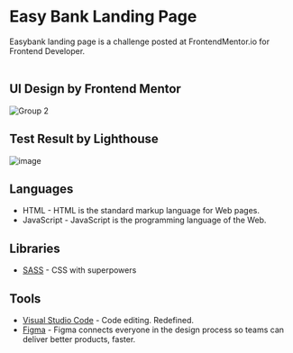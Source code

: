 # Easy Bank Landing Page
Easybank landing page is a challenge posted at FrontendMentor.io for Frontend Developer.
<br><br>
## UI Design by Frontend Mentor
![Group 2](https://user-images.githubusercontent.com/40969170/169630985-ca922621-4e83-4614-ae0e-1792cdcc1006.png)

## Test Result by Lighthouse
![image](https://user-images.githubusercontent.com/40969170/172021541-d5dcf8da-e2e9-4e24-a165-3b515bb8e55e.png)

## Languages
<ul>
  <li>HTML - HTML is the standard markup language for Web pages.</li>
  <li>JavaScript - JavaScript is the programming language of the Web.</li>
 </ul>
 
 ## Libraries
 <ul> 
  <li><a href="https://sass-lang.com/">SASS</a> - CSS with superpowers</li>
 </ul>
 
 ## Tools
<ul>
  <li><a href="https://code.visualstudio.com/">Visual Studio Code</a> - Code editing. Redefined.</li>
  <li><a href="https://www.figma.com/">Figma</a> - Figma connects everyone in the design process so teams can deliver better products, faster.</li>
 </ul>
